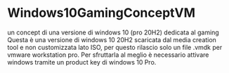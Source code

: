 # Windows10GamingConceptVM
un concept di una versione di windows 10 (pro 20H2) dedicata al gaming
Questa è una versione di windows 10 20H2 scaricata dal media creation tool e non customizzata lato ISO, per questo rilascio solo un file .vmdk per vmware workstation pro.
Per sfruttarla al meglio è necessario attivare windows tramite un product key di windows 10 Pro.

